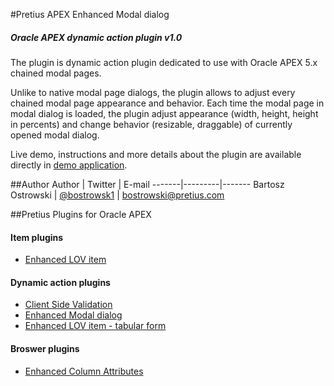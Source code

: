 #Pretius APEX Enhanced Modal dialog
##### Oracle APEX dynamic action plugin v1.0
The plugin is dynamic action plugin dedicated to use with Oracle APEX 5.x chained modal pages.

Unlike to native modal page dialogs, the plugin allows to adjust every chained modal page appearance and behavior. Each time the modal page in modal dialog is loaded, the plugin adjust appearance (width, height, height in percents) and change behavior (resizable, draggable) of currently opened modal dialog.

Live demo, instructions and more details about the plugin are available directly in [demo application](http://apex.pretius.com/apex/f?p=105:ENHANCED_MODAL_PAGE).

##Author
Author | Twitter | E-mail
-------|---------|-------
Bartosz Ostrowski | [@bostrowsk1](https://twitter.com/bostrowsk1) | bostrowski@pretius.com

##Pretius Plugins for Oracle APEX
#### Item plugins
* [Enhanced LOV item](http://apex.pretius.com/apex/f?p=105:ENHANCED_LOV_ITEM_APEX_ITEM)

#### Dynamic action plugins
* [Client Side Validation](http://apex.pretius.com/apex/f?p=105:CLIENT_SIDE_VALIDATION)
* [Enhanced Modal dialog](http://apex.pretius.com/apex/f?p=105:ENHANCED_MODAL_PAGE)
* [Enhanced LOV item - tabular form](http://apex.pretius.com/apex/f?p=105:ENHANCED_LOV_ITEM_APEX_DA)

#### Broswer plugins
* [Enhanced Column Attributes](http://apex.pretius.com/apex/f?p=105:CHROME_EXTENSION)
